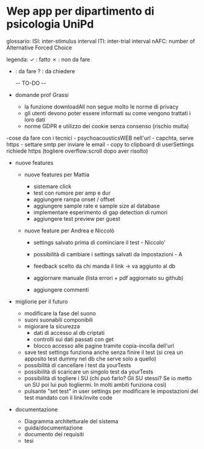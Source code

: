 # Wep app per dipartimento di psicologia UniPd

glossario:
ISI: inter-stimulus interval
ITI: inter-trial interval
nAFC: number of Alternative Forced Choice

legenda:
 ✓ : fatto 
 ✗ : non da fare
 - : da fare
 ? : da chiedere

	--     TO-DO     --

- domande prof Grassi
	- la funzione downloadAll non segue molto le norme di privacy
	- gli utenti devono poter essere informati su come vengono trattati i loro dati
	- norme GDPR e utilizzo dei cookie senza consenso (rischio multa)
	
-cose da fare con i tecnici
	- psychoacousticsWEB nell'url
	- capchta, serve https
	- settare smtp per inviare le email
	- copy to clipboard di userSettings richiede https (togliere overflow:scroll dopo aver risolto)

- nuove features
	- nuove features per Mattia
		- sistemare click
		- test con rumore per amp e dur
		- aggiungere rampa onset / offset
		- aggiungere sample rate e sample size al database
		- implementare esperimento di gap detection di rumori
		- aggiungere test preview per guest

	- nuove feature per Andrea e Niccolò
		- settings salvato prima di cominciare il test - Niccolo'
		- possibilità di cambiare i settings salvati da impostazioni - A
		- feedback scelto da chi manda il link -> va aggiunto al db

		- aggiornare manuale (lista errori + pdf aggiornato su github)
		- aggiungere commenti

- migliorie per il futuro
	- modificare la fase del suono
	- suoni suonabili componibili
	- migiorare la sicurezza
		- dati di accesso al db criptati
		- controlli sui dati passati con get
		- blocco accesso alle pagine tramite copia-incolla dell'url
	- save test settings funziona anche senza finire il test (si crea un apposito test dummy nel db che serve solo a quello)
	- possibilità di cancellare i test da yourTests
	- possibilità di scaricare un singolo test da yourTests
	- possibilità di togliere i SU (chi può farlo? Gli SU stessi? Se io metto un SU poi lui può togliermi. In molti ambiti funziona così)
	- pulsante "set test" in user settings per modificare le impostazioni del test mandato con il link/invite code

- documentazione
	- Diagramma architetturale del sistema
	- guida/documentazione
	- documento dei requisiti
	- tesi
